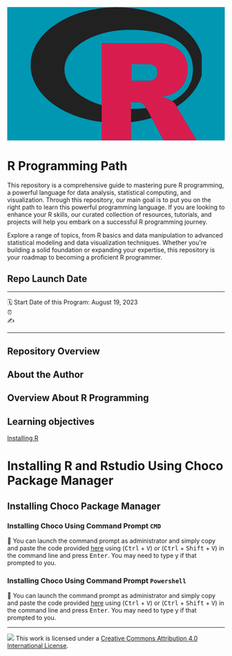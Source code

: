<div align="repeat">
  <img src="./assets/rlogoteal2.png" style="height:2%;">
</div>


R Programming Path
================
This repository is a comprehensive guide to mastering pure R programming, a powerful language for data analysis, statistical computing, and visualization. Through this repository, our main goal is to put you on the right path to learn this powerful programming language. If you are looking to enhance your R skills, our curated collection of resources, tutorials, and projects will help you embark on a successful R programming journey.

Explore a range of topics, from R basics and data manipulation to advanced statistical modeling and data visualization techniques. Whether you're building a solid foundation or expanding your expertise, this repository is your roadmap to becoming a proficient R programmer.

## Repo Launch Date

-----

:spiral_calendar: Start Date of this Program: August 19, 2023  
:alarm_clock:      
:writing_hand:   

-----

## Repository Overview 


## About the Author 



## Overview About R Programming





## Learning objectives

<!--
## Table of Content

| Time          | Activity                       |
| :------------ | :----------------------------- |
|               |                                |

-->


[Installing R](https://github.com/qcversity/RProgrammingPath/blob/main/InstallingR.md)

# Installing R and Rstudio Using Choco Package Manager 

## Installing Choco Package Manager 

### Installing Choco Using Command Prompt `CMD`

:small_blue_diamond: You can launch the command prompt as administrator and simply copy and paste the code provided [here](https://community.chocolatey.org/courses/installation/installing#cmd) using (<kbd>Ctrl</kbd> + <kbd>V</kbd>) or (<kbd>Ctrl</kbd> + <kbd>Shift</kbd> + <kbd>V</kbd>) in the command line and press <kbd>Enter</kbd>. You may need to type y if that prompted to you.

### Installing Choco Using Command Prompt `Powershell`

:small_blue_diamond: You can launch the command prompt as administrator and simply copy and paste the code provided [here](https://community.chocolatey.org/courses/installation/installing#powershell) using (<kbd>Ctrl</kbd> + <kbd>V</kbd>) or (<kbd>Ctrl</kbd> + <kbd>Shift</kbd> + <kbd>V</kbd>) in the command line and press <kbd>Enter</kbd>. You may need to type y if that prompted to you.



-----

![](https://i.creativecommons.org/l/by/4.0/88x31.png)  This work is
licensed under a [Creative Commons Attribution 4.0 International
License](https://creativecommons.org/licenses/by/4.0/).
